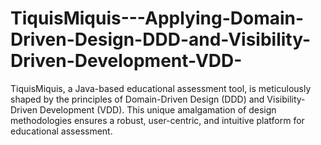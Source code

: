 # TiquisMiquis---Applying-Domain-Driven-Design-DDD-and-Visibility-Driven-Development-VDD-
TiquisMiquis, a Java-based educational assessment tool, is meticulously shaped by the principles of Domain-Driven Design (DDD) and Visibility-Driven Development (VDD). This unique amalgamation of design methodologies ensures a robust, user-centric, and intuitive platform for educational assessment.
